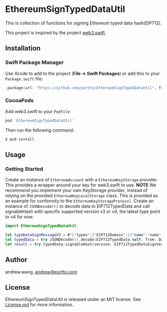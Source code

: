 # EthereumSignTypedDataUtil

This is collection of functions for signing Ethereum typed data hash(EIP712).

This project is inspired by the project [web3.swift](https://github.com/argentlabs/web3.swift).

## Installation

### Swift Package Manager

Use Xcode to add to the project (**File -> Swift Packages**) or add this to your `Package.swift` file:
```swift
.package(url: "https://github.com/portto/EthereumSignTypedDataUtil", from: "0.1.0")
```

### CocoaPods

Add web3.swift to your `Podfile`:

```ruby
pod 'EthereumSignTypedDataUtil'
```

Then run the following command:

```bash
$ pod install
```

## Usage

### Getting Started

Create an instance of `EthereumAccount`  with a `EthereumKeyStorage` provider. This provides a wrapper around your key for web3.swift to use. **NOTE** We recommend you implement your own KeyStorage provider, instead of relying on the provided `EthereumKeyLocalStorage` class. This is provided as an example for conformity to the `EthereumKeyStorageProtocol`.
Create an instance of `JSONDecoder()` to decode data to EIP712TypedData and call signableHash with specific supported version v3 or v4, the latest type point to v4 for now.

```swift
import EthereumSignTypedDataUtil

let typeDataSignMessageV3 = #"{"types":{"EIP712Domain":[{"name":"name","type":"string"},{"name":"version","type":"string"},{"name":"chainId","type":"uint256"},{"name":"verifyingContract","type":"address"}],"Person":[{"name":"name","type":"string"},{"name":"wallet","type":"address"}],"Mail":[{"name":"from","type":"Person"},{"name":"to","type":"Person"},{"name":"contents","type":"string"}]},"primaryType":"Mail","domain":{"name":"Ether Mail","version":"1","chainId":4,"verifyingContract":"0xCcCCccccCCCCcCCCCCCcCcCccCcCCCcCcccccccC"},"message":{"from":{"name":"Cow","wallet":"0xCD2a3d9F938E13CD947Ec05AbC7FE734Df8DD826"},"to":{"name":"Bob","wallet":"0xbBbBBBBbbBBBbbbBbbBbbbbBBbBbbbbBbBbbBBbB"},"contents":"Hello, Bob!"}}"#
let typedData = try JSONDecoder().decode(EIP712TypedData.self, from: Data(typeDataSignMessage.utf8))
let result = try typedData.signableHash(version: EIP712TypedDataSignVersion.v3)
```

## Author
 
andrew.wang, andrew@portto.com
 
## License

EthereumSignTypedDataUtil is released under an MIT license. See [License.md](https://github.com/portto/EthereumSignTypedDataUtil/blob/main/License.md) for more information.

